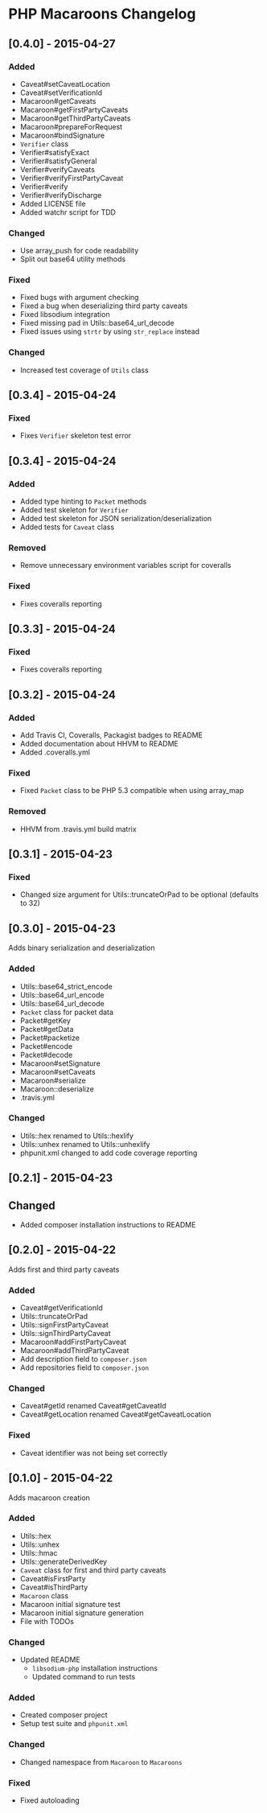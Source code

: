 # PHP Macaroons Changelog

## [0.4.0] - 2015-04-27
### Added
- Caveat#setCaveatLocation
- Caveat#setVerificationId
- Macaroon#getCaveats
- Macaroon#getFirstPartyCaveats
- Macaroon#getThirdPartyCaveats
- Macaroon#prepareForRequest
- Macaroon#bindSignature
- `Verifier` class
- Verifier#satisfyExact
- Verifier#satisfyGeneral
- Verifier#verifyCaveats
- Verifier#verifyFirstPartyCaveat
- Verifier#verify
- Verifier#verifyDischarge
- Added LICENSE file
- Added watchr script for TDD

### Changed
- Use array_push for code readability
- Split out base64 utility methods

### Fixed
- Fixed bugs with argument checking
- Fixed a bug when deserializing third party caveats
- Fixed libsodium integration
- Fixed missing pad in Utils::base64_url_decode
- Fixed issues using `strtr` by using `str_replace` instead

### Changed
- Increased test coverage of `Utils` class

## [0.3.4] - 2015-04-24
### Fixed
- Fixes `Verifier` skeleton test error

## [0.3.4] - 2015-04-24
### Added
- Added type hinting to `Packet` methods
- Added test skeleton for `Verifier`
- Added test skeleton for JSON serialization/deserialization
- Added tests for `Caveat` class

### Removed
- Remove unnecessary environment variables script for coveralls

### Fixed
- Fixes coveralls reporting

## [0.3.3] - 2015-04-24
### Fixed
- Fixes coveralls reporting

## [0.3.2] - 2015-04-24
### Added
- Add Travis CI, Coveralls, Packagist badges to README
- Added documentation about HHVM to README
- Added .coveralls.yml

### Fixed
- Fixed `Packet` class to be PHP 5.3 compatible when using array_map

### Removed
- HHVM from .travis.yml build matrix

## [0.3.1] - 2015-04-23
### Fixed
- Changed size argument for Utils::truncateOrPad to be optional (defaults to 32)

## [0.3.0] - 2015-04-23

Adds binary serialization and deserialization

### Added
- Utils::base64_strict_encode
- Utils::base64_url_encode
- Utils::base64_url_decode
- `Packet` class for packet data
- Packet#getKey
- Packet#getData
- Packet#packetize
- Packet#encode
- Packet#decode
- Macaroon#setSignature
- Macaroon#setCaveats
- Macaroon#serialize
- Macaroon::deserialize
- .travis.yml

### Changed
- Utils::hex renamed to Utils::hexlify
- Utils::unhex renamed to Utils::unhexlify
- phpunit.xml changed to add code coverage reporting

## [0.2.1] - 2015-04-23

## Changed
- Added composer installation instructions to README

## [0.2.0] - 2015-04-22

Adds first and third party caveats

### Added
- Caveat#getVerificationId
- Utils::truncateOrPad
- Utils::signFirstPartyCaveat
- Utils::signThirdPartyCaveat
- Macaroon#addFirstPartyCaveat
- Macaroon#addThirdPartyCaveat
- Add description field to `composer.json`
- Add repositories field to `composer.json`

### Changed
- Caveat#getId renamed Caveat#getCaveatId
- Caveat#getLocation renamed Caveat#getCaveatLocation

### Fixed
- Caveat identifier was not being set correctly

## [0.1.0] - 2015-04-22

Adds macaroon creation

### Added
- Utils::hex
- Utils::unhex
- Utils::hmac
- Utils::generateDerivedKey
- `Caveat` class for first and third party caveats
- Caveat#isFirstParty
- Caveat#isThirdParty
- `Macaroon` class
- Macaroon initial signature test
- Macaroon initial signature generation
- File with TODOs

### Changed
- Updated README
  - `libsodium-php` installation instructions
  - Updated command to run tests

### Added
- Created composer project
- Setup test suite and `phpunit.xml`

### Changed
- Changed namespace from `Macaroon` to `Macaroons`

### Fixed
- Fixed autoloading
